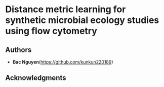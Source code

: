 # Distance metric learning for synthetic microbial ecology studies using flow cytometry

## Authors

* **Bac Nguyen**(https://github.com/kunkun220189)

## Acknowledgments
